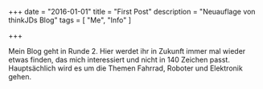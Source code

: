+++
date        = "2016-01-01"
title       = "First Post"
description = "Neuauflage von thinkJDs Blog"
tags        = [ "Me", "Info" ]


+++

Mein Blog geht in Runde 2. Hier werdet ihr in Zukunft immer mal wieder etwas finden, das mich interessiert und nicht in 140 Zeichen passt. Hauptsächlich wird es um die Themen Fahrrad, Roboter und Elektronik gehen.

